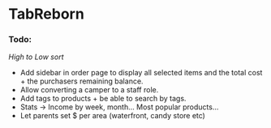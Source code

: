 # TabReborn
 
### Todo:
*High to Low sort*
- Add sidebar in order page to display all selected items and the total cost + the purchasers remaining balance.
- Allow converting a camper to a staff role.
- Add tags to products + be able to search by tags.
- Stats -> Income by week, month... Most popular products...
- Let parents set $ per area (waterfront, candy store etc)